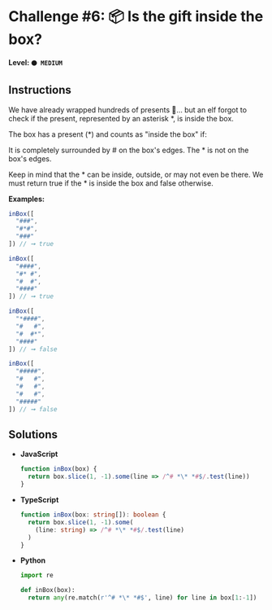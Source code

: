 # Challenge #6: 📦 Is the gift inside the box?

#### Level: `🟠 MEDIUM`

## Instructions

We have already wrapped hundreds of presents 🎁… but an elf forgot to check if the present, represented by an asterisk *, is inside the box.

The box has a present (*) and counts as "inside the box" if:

It is completely surrounded by # on the box's edges.
The * is not on the box's edges.

Keep in mind that the * can be inside, outside, or may not even be there. We must return true if the * is inside the box and false otherwise.

**Examples:**

```js
inBox([
  "###",
  "#*#",
  "###"
]) // ➞ true

inBox([
  "####",
  "#* #",
  "#  #",
  "####"
]) // ➞ true

inBox([
  "*####",
  "#   #",
  "#  #*",
  "####"
]) // ➞ false

inBox([
  "#####",
  "#   #",
  "#   #",
  "#   #",
  "#####"
]) // ➞ false
```

## Solutions

- **JavaScript**

  ```js
  function inBox(box) {
    return box.slice(1, -1).some(line => /^# *\* *#$/.test(line))
  }
  ```

- **TypeScript**

  ```ts
  function inBox(box: string[]): boolean {
    return box.slice(1, -1).some(
      (line: string) => /^# *\* *#$/.test(line)
    )
  }
  ```

- **Python**

  ```py
  import re

  def inBox(box):
    return any(re.match(r'^# *\* *#$', line) for line in box[1:-1])
  ```

